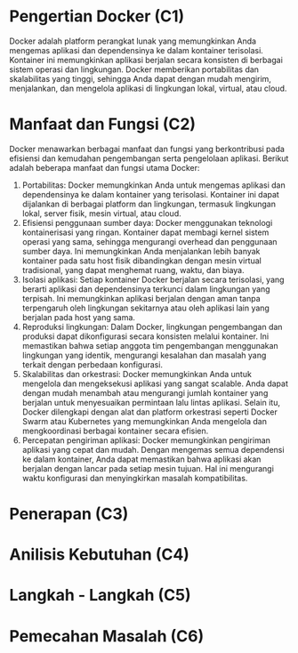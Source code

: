 # Pengertian Docker (C1)

Docker adalah platform perangkat lunak yang memungkinkan Anda mengemas aplikasi dan dependensinya ke dalam kontainer terisolasi. Kontainer ini memungkinkan aplikasi berjalan secara konsisten di berbagai sistem operasi dan lingkungan. Docker memberikan portabilitas dan skalabilitas yang tinggi, sehingga Anda dapat dengan mudah mengirim, menjalankan, dan mengelola aplikasi di lingkungan lokal, virtual, atau cloud.

# Manfaat dan Fungsi (C2)
Docker menawarkan berbagai manfaat dan fungsi yang berkontribusi pada efisiensi dan kemudahan pengembangan serta pengelolaan aplikasi. Berikut adalah beberapa manfaat dan fungsi utama Docker:
1. Portabilitas: Docker memungkinkan Anda untuk mengemas aplikasi dan dependensinya ke dalam kontainer yang terisolasi. Kontainer ini dapat dijalankan di berbagai platform dan lingkungan, termasuk lingkungan lokal, server fisik, mesin virtual, atau cloud. 
2. Efisiensi penggunaan sumber daya: Docker menggunakan teknologi kontainerisasi yang ringan. Kontainer dapat membagi kernel sistem operasi yang sama, sehingga mengurangi overhead dan penggunaan sumber daya. Ini memungkinkan Anda menjalankan lebih banyak kontainer pada satu host fisik dibandingkan dengan mesin virtual tradisional, yang dapat menghemat ruang, waktu, dan biaya.
3. Isolasi aplikasi: Setiap kontainer Docker berjalan secara terisolasi, yang berarti aplikasi dan dependensinya terkunci dalam lingkungan yang terpisah. Ini memungkinkan aplikasi berjalan dengan aman tanpa terpengaruh oleh lingkungan sekitarnya atau oleh aplikasi lain yang berjalan pada host yang sama.
4. Reproduksi lingkungan: Dalam Docker, lingkungan pengembangan dan produksi dapat dikonfigurasi secara konsisten melalui kontainer. Ini memastikan bahwa setiap anggota tim pengembangan menggunakan lingkungan yang identik, mengurangi kesalahan dan masalah yang terkait dengan perbedaan konfigurasi.
5. Skalabilitas dan orkestrasi: Docker memungkinkan Anda untuk mengelola dan mengeksekusi aplikasi yang sangat scalable. Anda dapat dengan mudah menambah atau mengurangi jumlah kontainer yang berjalan untuk menyesuaikan permintaan lalu lintas aplikasi. Selain itu, Docker dilengkapi dengan alat dan platform orkestrasi seperti Docker Swarm atau Kubernetes yang memungkinkan Anda mengelola dan mengkoordinasi berbagai kontainer secara efisien.
6. Percepatan pengiriman aplikasi: Docker memungkinkan pengiriman aplikasi yang cepat dan mudah. Dengan mengemas semua dependensi ke dalam kontainer, Anda dapat memastikan bahwa aplikasi akan berjalan dengan lancar pada setiap mesin tujuan. Hal ini mengurangi waktu konfigurasi dan menyingkirkan masalah kompatibilitas.

# Penerapan (C3)

# Anilisis Kebutuhan (C4)

# Langkah - Langkah (C5)

# Pemecahan Masalah (C6)